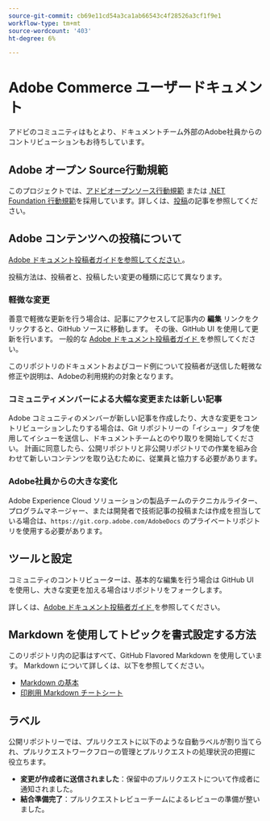 ```yaml
---
source-git-commit: cb69e11cd54a3ca1ab66543c4f28526a3cf1f9e1
workflow-type: tm+mt
source-wordcount: '403'
ht-degree: 6%

---
```

# Adobe Commerce ユーザードキュメント

アドビのコミュニティはもとより、ドキュメントチーム外部のAdobe社員からのコントリビューションもお待ちしています。

## Adobe オープン Source行動規範

このプロジェクトでは、[アドビオープンソース行動規範](code-of-conduct.md) または [.NET Foundation 行動規範](https://dotnetfoundation.org/code-of-conduct)を採用しています。詳しくは、[投稿](contributing.md)の記事を参照してください。

## Adobe コンテンツへの投稿について

[Adobe ドキュメント投稿者ガイドを参照してください ](https://experienceleague.adobe.com/docs/contributor/contributor-guide/introduction.html?lang=ja)。

投稿方法は、投稿者と、投稿したい変更の種類に応じて異なります。

### 軽微な変更

善意で軽微な更新を行う場合は、記事にアクセスして記事内の **編集** リンクをクリックすると、GitHub ソースに移動します。 その後、GitHub UI を使用して更新を行います。 一般的な [Adobe ドキュメント投稿者ガイド ](https://experienceleague.adobe.com/docs/contributor/contributor-guide/introduction.html?lang=ja) を参照してください。

このリポジトリのドキュメントおよびコード例について投稿者が送信した軽微な修正や説明は、Adobeの利用規約の対象となります。

### コミュニティメンバーによる大幅な変更または新しい記事

Adobe コミュニティのメンバーが新しい記事を作成したり、大きな変更をコントリビューションしたりする場合は、Git リポジトリーの「イシュー」タブを使用してイシューを送信し、ドキュメントチームとのやり取りを開始してください。 計画に同意したら、公開リポジトリと非公開リポジトリでの作業を組み合わせて新しいコンテンツを取り込むために、従業員と協力する必要があります。

<!--
If you submit a pull request with significant changes to documentation and code examples, you'll see a message in the pull request asking you to submit an online contribution license agreement (CLA). We need you to complete the online form before we can review your pull request.
-->

### Adobe社員からの大きな変化

Adobe Experience Cloud ソリューションの製品チームのテクニカルライター、プログラムマネージャー、または開発者で技術記事の投稿または作成を担当している場合は、`https://git.corp.adobe.com/AdobeDocs` のプライベートリポジトリを使用する必要があります。

<!--Employees from other parts of the Adobe world should use the public repo for minor updates.-->

## ツールと設定

コミュニティのコントリビューターは、基本的な編集を行う場合は GitHub UI を使用し、大きな変更を加える場合はリポジトリをフォークします。

詳しくは、[Adobe ドキュメント投稿者ガイド ](https://experienceleague.adobe.com/docs/contributor/contributor-guide/introduction.html?lang=ja) を参照してください。

## Markdown を使用してトピックを書式設定する方法

このリポジトリ内の記事はすべて、GitHub Flavored Markdown を使用しています。 Markdown について詳しくは、以下を参照してください。

* [Markdown の基本 ](https://help.github.com/articles/getting-started-with-writing-and-formatting-on-github/)
* [ 印刷用 Markdown チートシート ](https://guides.github.com/pdfs/markdown-cheatsheet-online.pdf)

## ラベル

公開リポジトリーでは、プルリクエストに以下のような自動ラベルが割り当てられ、プルリクエストワークフローの管理とプルリクエストの処理状況の把握に役立ちます。

* **変更が作成者に送信されました**：保留中のプルリクエストについて作成者に通知されました。
* **結合準備完了**：プルリクエストレビューチームによるレビューの準備が整いました。
